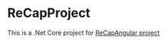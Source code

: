 # ReCapProject

This is a .Net Core project for [ReCapAngular project](https://github.com/furkanyazar/ReCapAngular.git)
